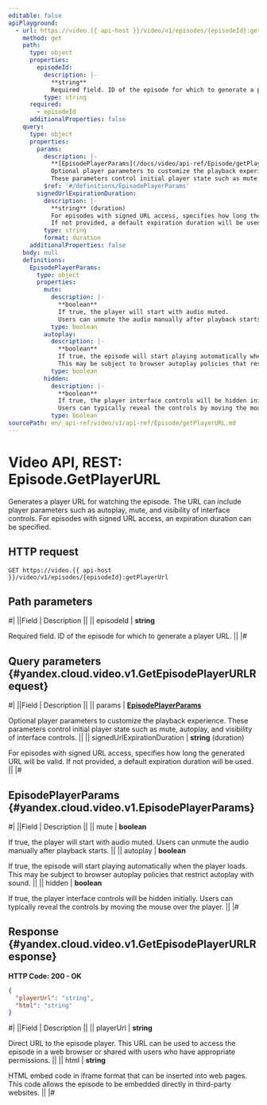 ```yaml
---
editable: false
apiPlayground:
  - url: https://video.{{ api-host }}/video/v1/episodes/{episodeId}:getPlayerUrl
    method: get
    path:
      type: object
      properties:
        episodeId:
          description: |-
            **string**
            Required field. ID of the episode for which to generate a player URL.
          type: string
      required:
        - episodeId
      additionalProperties: false
    query:
      type: object
      properties:
        params:
          description: |-
            **[EpisodePlayerParams](/docs/video/api-ref/Episode/getPlayerURL#yandex.cloud.video.v1.EpisodePlayerParams)**
            Optional player parameters to customize the playback experience.
            These parameters control initial player state such as mute, autoplay, and visibility of interface controls.
          $ref: '#/definitions/EpisodePlayerParams'
        signedUrlExpirationDuration:
          description: |-
            **string** (duration)
            For episodes with signed URL access, specifies how long the generated URL will be valid.
            If not provided, a default expiration duration will be used.
          type: string
          format: duration
      additionalProperties: false
    body: null
    definitions:
      EpisodePlayerParams:
        type: object
        properties:
          mute:
            description: |-
              **boolean**
              If true, the player will start with audio muted.
              Users can unmute the audio manually after playback starts.
            type: boolean
          autoplay:
            description: |-
              **boolean**
              If true, the episode will start playing automatically when the player loads.
              This may be subject to browser autoplay policies that restrict autoplay with sound.
            type: boolean
          hidden:
            description: |-
              **boolean**
              If true, the player interface controls will be hidden initially.
              Users can typically reveal the controls by moving the mouse over the player.
            type: boolean
sourcePath: en/_api-ref/video/v1/api-ref/Episode/getPlayerURL.md
---
```


# Video API, REST: Episode.GetPlayerURL

Generates a player URL for watching the episode.
The URL can include player parameters such as autoplay, mute, and visibility of interface controls.
For episodes with signed URL access, an expiration duration can be specified.

## HTTP request

```
GET https://video.{{ api-host }}/video/v1/episodes/{episodeId}:getPlayerUrl
```

## Path parameters

#|
||Field | Description ||
|| episodeId | **string**

Required field. ID of the episode for which to generate a player URL. ||
|#

## Query parameters {#yandex.cloud.video.v1.GetEpisodePlayerURLRequest}

#|
||Field | Description ||
|| params | **[EpisodePlayerParams](#yandex.cloud.video.v1.EpisodePlayerParams)**

Optional player parameters to customize the playback experience.
These parameters control initial player state such as mute, autoplay, and visibility of interface controls. ||
|| signedUrlExpirationDuration | **string** (duration)

For episodes with signed URL access, specifies how long the generated URL will be valid.
If not provided, a default expiration duration will be used. ||
|#

## EpisodePlayerParams {#yandex.cloud.video.v1.EpisodePlayerParams}

#|
||Field | Description ||
|| mute | **boolean**

If true, the player will start with audio muted.
Users can unmute the audio manually after playback starts. ||
|| autoplay | **boolean**

If true, the episode will start playing automatically when the player loads.
This may be subject to browser autoplay policies that restrict autoplay with sound. ||
|| hidden | **boolean**

If true, the player interface controls will be hidden initially.
Users can typically reveal the controls by moving the mouse over the player. ||
|#

## Response {#yandex.cloud.video.v1.GetEpisodePlayerURLResponse}

**HTTP Code: 200 - OK**

```json
{
  "playerUrl": "string",
  "html": "string"
}
```

#|
||Field | Description ||
|| playerUrl | **string**

Direct URL to the episode player.
This URL can be used to access the episode in a web browser
or shared with users who have appropriate permissions. ||
|| html | **string**

HTML embed code in iframe format that can be inserted into web pages.
This code allows the episode to be embedded directly in third-party websites. ||
|#